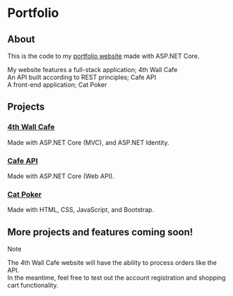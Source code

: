 # Portfolio

## About
This is the code to my [portfolio website](https://www.jmarcello.dev/) made with ASP.NET Core.

My website features a full-stack application; 4th Wall Cafe<br>
An API built according to REST principles; Cafe API<br>
A front-end application; Cat Poker<br>

## Projects

### [4th Wall Cafe](https://www.jmarcello.dev/Cafe/)
Made with ASP.NET Core (MVC), and ASP.NET Identity.

### [Cafe API](https://www.jmarcello.dev/Cafe/OrderAPI/)
Made with ASP.NET Core (Web API).

### [Cat Poker](https://www.jmarcello.dev/cat-poker/index.html)
Made with HTML, CSS, JavaScript, and Bootstrap.

## More projects and features coming soon!

>[!NOTE]
>The 4th Wall Cafe website will have the ability to process orders like the API.<br>
In the meantime, feel free to test out the account registration and shopping cart functionality.
